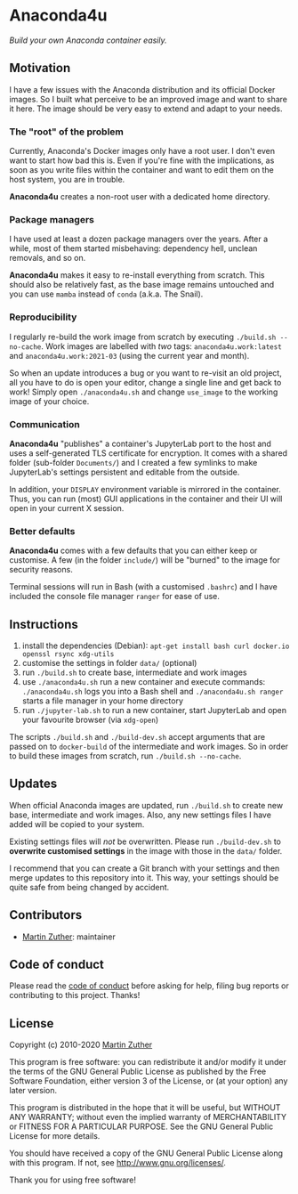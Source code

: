 # Anaconda4u

*Build your own Anaconda container easily.*

## Motivation

I have a few issues with the Anaconda distribution and its official
Docker images.  So I built what perceive to be an improved image and
want to share it here.  The image should be very easy to extend and
adapt to your needs.

### The "root" of the problem

Currently, Anaconda's Docker images only have a root user.  I don't
even want to start how bad this is.  Even if you're fine with the
implications, as soon as you write files within the container and want
to edit them on the host system, you are in trouble.

**Anaconda4u** creates a non-root user with a dedicated home
directory.

### Package managers

I have used at least a dozen package managers over the years.  After a
while, most of them started misbehaving: dependency hell, unclean
removals, and so on.

**Anaconda4u** makes it easy to re-install everything from scratch.
This should also be relatively fast, as the base image remains
untouched and you can use `mamba` instead of `conda` (a.k.a. The
Snail).

### Reproducibility

I regularly re-build the work image from scratch by executing
`./build.sh --no-cache`.  Work images are labelled with *two* tags:
`anaconda4u.work:latest` and `anaconda4u.work:2021-03` (using the
current year and month).

So when an update introduces a bug or you want to re-visit an old
project, all you have to do is open your editor, change a single line
and get back to work!  Simply open `./anaconda4u.sh` and change
`use_image` to the working image of your choice.

### Communication

**Anaconda4u** "publishes" a container's JupyterLab port to the host
and uses a self-generated TLS certificate for encryption.  It comes
with a shared folder (sub-folder `Documents/`) and I created a few
symlinks to make JupyterLab's settings persistent and editable from
the outside.

In addition, your `DISPLAY` environment variable is mirrored in the
container.  Thus, you can run (most) GUI applications in the container
and their UI will open in your current X session.

### Better defaults

**Anaconda4u** comes with a few defaults that you can either keep or
customise.  A few (in the folder `include/`) will be "burned" to the
image for security reasons.

Terminal sessions will run in Bash (with a customised `.bashrc`) and I
have included the console file manager `ranger` for ease of use.

## Instructions

1. install the dependencies (Debian): `apt-get install bash curl
   docker.io openssl rsync xdg-utils`
1. customise the settings in folder `data/` (optional)
1. run `./build.sh` to create base, intermediate and work images
1. use `./anaconda4u.sh` run a new container and execute commands:
   `./anaconda4u.sh` logs you into a Bash shell and `./anaconda4u.sh
   ranger` starts a file manager in your home directory
1. run `./jupyter-lab.sh` to run a new container, start JupyterLab and
   open your favourite browser (via `xdg-open`)

The scripts `./build.sh` and `./build-dev.sh` accept arguments that
are passed on to `docker-build` of the intermediate and work images.
So in order to build these images from scratch, run `./build.sh
--no-cache`.

## Updates

When official Anaconda images are updated, run `./build.sh` to create
new base, intermediate and work images.  Also, any new settings files
I have added will be copied to your system.

Existing settings files will *not* be overwritten.  Please run
   `./build-dev.sh` to **overwrite customised settings** in the image
   with those in the `data/` folder.

I recommend that you can create a Git branch with your settings and
then merge updates to this repository into it.  This way, your
settings should be quite safe from being changed by accident.

## Contributors

- [Martin Zuther][]: maintainer

## Code of conduct

Please read the [code of conduct][COC] before asking for help, filing
bug reports or contributing to this project.  Thanks!

## License

Copyright (c) 2010-2020 [Martin Zuther][]

This program is free software: you can redistribute it and/or modify
it under the terms of the GNU General Public License as published by
the Free Software Foundation, either version 3 of the License, or
(at your option) any later version.

This program is distributed in the hope that it will be useful,
but WITHOUT ANY WARRANTY; without even the implied warranty of
MERCHANTABILITY or FITNESS FOR A PARTICULAR PURPOSE.  See the
GNU General Public License for more details.

You should have received a copy of the GNU General Public License
along with this program.  If not, see <http://www.gnu.org/licenses/>.

Thank you for using free software!


[Anaconda]:       https://www.anaconda.com/

[COC]:            CODE_OF_CONDUCT.md
[Martin Zuther]:  http://www.mzuther.de/
[release]:        https://github.com/mzuther/anaconda4u/releases
